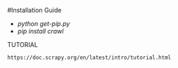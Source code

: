 #Installation Guide

* _python get-pip.py_
* _pip install crawl_


TUTORIAL

```
https://doc.scrapy.org/en/latest/intro/tutorial.html
```